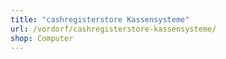 ```yaml
---
title: "cashregisterstore Kassensysteme"
url: /vordorf/cashregisterstore-kassensysteme/
shop: Computer
---
```

